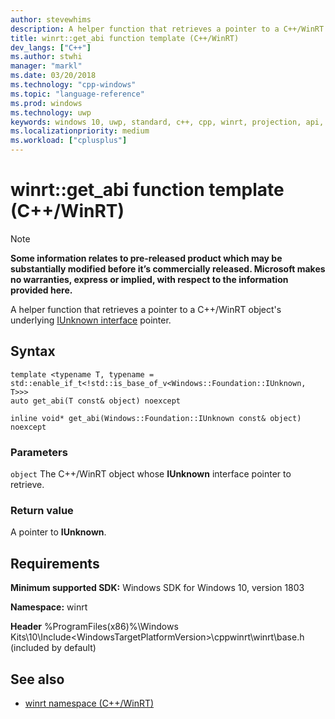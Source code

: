 ```yaml
---
author: stevewhims
description: A helper function that retrieves a pointer to a C++/WinRT object's underlying IUnknown interface pointer.
title: winrt::get_abi function template (C++/WinRT)
dev_langs: ["C++"]
ms.author: stwhi
manager: "markl"
ms.date: 03/20/2018
ms.technology: "cpp-windows"
ms.topic: "language-reference"
ms.prod: windows
ms.technology: uwp
keywords: windows 10, uwp, standard, c++, cpp, winrt, projection, api, reference, IUnknown
ms.localizationpriority: medium
ms.workload: ["cplusplus"]
---
```


# winrt::get_abi function template (C++/WinRT)
> [!NOTE]
> **Some information relates to pre-released product which may be substantially modified before it’s commercially released. Microsoft makes no warranties, express or implied, with respect to the information provided here.**

A helper function that retrieves a pointer to a C++/WinRT object's underlying [IUnknown interface](https://msdn.microsoft.com/library/windows/desktop/ms680509) pointer.

## Syntax
```cppwinrt
template <typename T, typename = std::enable_if_t<!std::is_base_of_v<Windows::Foundation::IUnknown, T>>>
auto get_abi(T const& object) noexcept

inline void* get_abi(Windows::Foundation::IUnknown const& object) noexcept
```

### Parameters
`object`
The C++/WinRT object whose **IUnknown** interface pointer to retrieve.

### Return value 
A pointer to **IUnknown**.

## Requirements
**Minimum supported SDK:** Windows SDK for Windows 10, version 1803

**Namespace:** winrt

**Header** %ProgramFiles(x86)%\Windows Kits\10\Include\<WindowsTargetPlatformVersion>\cppwinrt\winrt\base.h (included by default)

## See also 
* [winrt namespace (C++/WinRT)](winrt.md)
